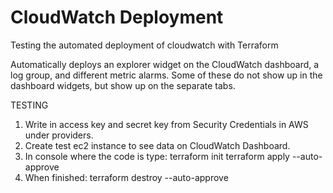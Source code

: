 # CloudWatch Deployment
Testing the automated deployment of cloudwatch with Terraform

Automatically deploys an explorer widget on the CloudWatch dashboard, a log group, and different metric alarms. Some of these do not show up in the dashboard widgets,
but show up on the separate tabs.

TESTING

1. Write in access key and secret key from Security Credentials in AWS under providers.
2. Create test ec2 instance to see data on CloudWatch Dashboard.
3. In console where the code is type:
  terraform init
  terraform apply --auto-approve
4. When finished:
  terraform destroy --auto-approve
